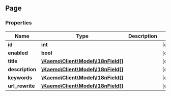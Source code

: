 ## Page

### Properties
Name | Type | Description | Notes
------------ | ------------- | ------------- | -------------
**id** | **int** |  | [optional] 
**enabled** | **bool** |  | [optional] 
**title** | [**\Kaemo\Client\Model\I18nField[]**](#I18nField) |  | [optional] 
**description** | [**\Kaemo\Client\Model\I18nField[]**](#I18nField) |  | [optional] 
**keywords** | [**\Kaemo\Client\Model\I18nField[]**](#I18nField) |  | [optional] 
**url_rewrite** | [**\Kaemo\Client\Model\I18nField[]**](#I18nField) |  | [optional] 


